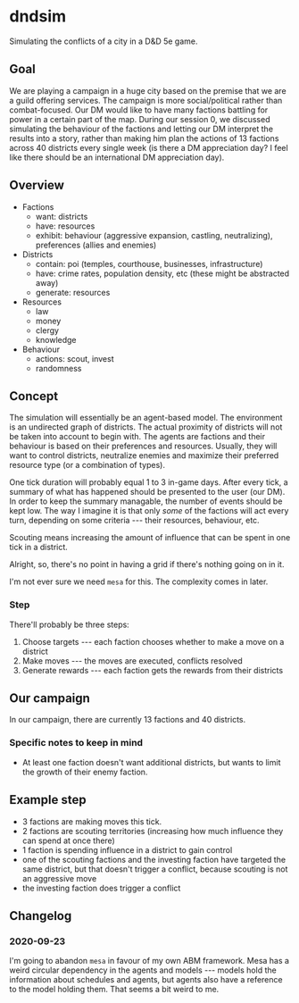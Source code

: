 # dndsim

Simulating the conflicts of a city in a D&D 5e game.

## Goal
We are playing a campaign in a huge city based on the premise that we are a guild offering services.
The campaign is more social/political rather than combat-focused. Our DM would like to have many
factions battling for power in a certain part of the map. During our session 0, we discussed
simulating the behaviour of the factions and letting our DM interpret the results into a story,
rather than making him plan the actions of 13 factions across 40 districts every single week (is
there a DM appreciation day? I feel like there should be an international DM appreciation day).

## Overview
- Factions
  - want: districts
  - have: resources
  - exhibit: behaviour (aggressive expansion, castling, neutralizing), preferences (allies and enemies)
- Districts
  - contain: poi (temples, courthouse, businesses, infrastructure)
  - have: crime rates, population density, etc (these might be abstracted away)
  - generate: resources
- Resources
  - law
  - money
  - clergy
  - knowledge
- Behaviour
  - actions: scout, invest
  - randomness

## Concept
The simulation will essentially be an agent-based model. The environment is an undirected graph of
districts. The actual proximity of districts will not be taken into account to begin with. The
agents are factions and their behaviour is based on their preferences and resources. Usually, they
will want to control districts, neutralize enemies and maximize their preferred resource type (or a
combination of types).

One tick duration will probably equal 1 to 3 in-game days. After every tick, a summary of what has
happened should be presented to the user (our DM). In order to keep the summary managable, the
number of events should be kept low. The way I imagine it is that only _some_ of the factions
will act every turn, depending on some criteria --- their resources, behaviour, etc.

Scouting means increasing the amount of influence that can be spent in one tick in a district.

Alright, so, there's no point in having a grid if there's nothing going on in it.

I'm not ever sure we need `mesa` for this. The complexity comes in later.

### Step
There'll probably be three steps:

1. Choose targets --- each faction chooses whether to make a move on a district
2. Make moves --- the moves are executed, conflicts resolved
3. Generate rewards --- each faction gets the rewards from their districts

## Our campaign
In our campaign, there are currently 13 factions and 40 districts.

### Specific notes to keep in mind
- At least one faction doesn't want additional districts, but wants to limit the growth of their enemy faction.

## Example step
- 3 factions are making moves this tick.
- 2 factions are scouting territories (increasing how much influence they can spend at once there)
- 1 faction is spending influence in a district to gain control
- one of the scouting factions and the investing faction have targeted the same district, but that
  doesn't trigger a conflict, because scouting is not an aggressive move
- the investing faction does trigger a conflict

## Changelog

### 2020-09-23
I'm going to abandon `mesa` in favour of my own ABM framework. Mesa has a weird circular dependency in the agents and models --- models hold the information about schedules and agents, but agents also have a reference to the model holding them. That seems a bit weird to me.
